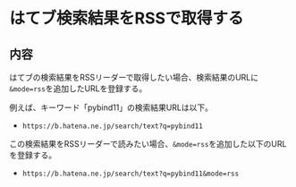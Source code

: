 # はてブ検索結果をRSSで取得する


## 内容

はてブの検索結果をRSSリーダーで取得したい場合、検索結果のURLに`&mode=rss`を追加したURLを登録する。

例えば、キーワード「pybind11」の検索結果URLは以下。

- `https://b.hatena.ne.jp/search/text?q=pybind11`

この検索結果をRSSリーダーで読みたい場合、`&mode=rss`を追加した以下のURLを登録する。

- `https://b.hatena.ne.jp/search/text?q=pybind11&mode=rss`

